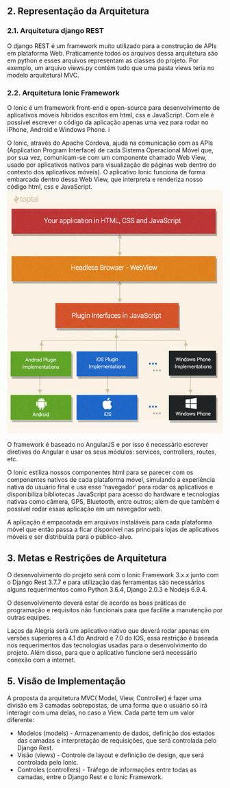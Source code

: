 ## 2. Representação da Arquitetura
### 2.1. Arquitetura django REST
O django REST é um framework muito utilizado para a construção de APIs em plataforma Web. Praticamente todos os arquivos dessa arquitetura são em python e esses arquivos representam as classes do projeto. Por exemplo, um arquivo views.py contém tudo que uma pasta views teria no modelo arquitetural MVC.

### 2.2. Arquitetura Ionic Framework
O Ionic é um framework front-end e open-source para desenvolvimento de aplicativos móveis híbridos escritos em html, css e JavaScript. Com ele é possível escrever o código da aplicação apenas uma vez para rodar no iPhone, Android e Windows Phone. i

O Ionic, através do Apache Cordova, ajuda na comunicação com as APIs (Application Program Interface) de cada Sistema Operacional Móvel  que, por sua vez, comunicam-se com um componente chamado Web View, usado por aplicativos nativos para visualização de páginas web dentro do contexto dos aplicativos móveis). O aplicativo Ionic funciona de forma embarcada dentro dessa Web View, que interpreta e renderiza nosso código html, css e JavaScript. 
![Cordova Apache](images/cordova.jpg)

O framework é baseado no AngularJS e por isso é necessário escrever diretivas do Angular e usar os seus módulos: services, controllers, routes, etc. 

O Ionic estiliza nossos componentes html para se parecer com os componentes nativos de cada plataforma móvel, simulando a experiência nativa do usuário final e usa esse ‘navegador’ para rodar os aplicativos e disponibiliza bibliotecas JavaScript para acesso do hardware e tecnologias nativas como câmera, GPS, Bluetooth, entre outros; além de que também é possível rodar essas aplicação em um navegador web.

A aplicação é empacotada em arquivos instaláveis para cada plataforma móvel que então passa a ficar disponível nas principais lojas de aplicativos móveis e ser distribuída para o público-alvo. 

## 3. Metas e Restrições de Arquitetura
<p>O desenvolvimento do projeto será com o Ionic Framework 3.x.x junto com o Django Rest 3.7.7 e para utilização das ferramentas são necessários alguns requerimentos como Python 3.6.4, Django 2.0.3 e Nodejs 6.9.4. </p>
<p>O desenvolvimento deverá estar de acordo as boas práticas de programação e requisitos não funcionais para que facilite a manutenção por outras equipes.</p>
<p> Laços da Alegria será um aplicativo nativo que deverá rodar apenas em versões superiores a 4.1 do Android e 7.0 do IOS, essa restrição é baseada nos requerimentos das tecnologias usadas para o desenvolvimento do projeto. Além disso, para que o aplicativo funcione será necessário conexão com a internet.</p>


## 5. Visão de Implementação
A proposta da arquitetura MVC( Model, View, Controller) é fazer uma divisão em 3 camadas sobrepostas, de uma forma que o usuário só irá interagir com uma delas, no caso a View. Cada parte tem um valor diferente:

* Modelos (models) - Armazenamento de dados, definição dos estados das camadas e interpretação de requisições, que será controlada pelo Django Rest.
* Visão (views) - Controle de layout e definição de design, que será controlada pelo Ionic.
* Controles (controllers) - Tráfego de informações entre todas as camadas, entre o Django Rest e o Ionic Framework.



